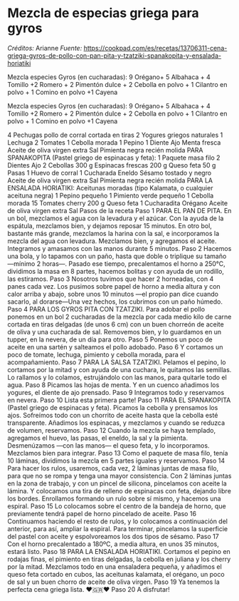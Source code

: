 # Mezcla de especias griega para gyros

*Créditos:* Arianne
*Fuente:* https://cookpad.com/es/recetas/13706311-cena-griega-gyros-de-pollo-con-pan-pita-y-tzatziki-spanakopita-y-ensalada-horiatiki

Mezcla especies Gyros (en cucharadas): 9 Orégano+ 5 Albahaca + 4 Tomillo +2 Romero + 2 Pimentón dulce + 2 Cebolla en polvo + 1 Cilantro en polvo + 1 Comino en polvo +1 Cayena


Mezcla especies Gyros (en cucharadas): 9 Orégano+ 5 Albahaca + 4 Tomillo +2 Romero + 2 Pimentón dulce + 2 Cebolla en polvo + 1 Cilantro en polvo + 1 Comino en polvo +1 Cayena

4 Pechugas pollo de corral cortada en tiras
2 Yogures griegos naturales
1 Lechuga
2 Tomates
1 Cebolla morada
1 Pepino
1 Diente Ajo
Menta fresca
Aceite de oliva virgen extra
Sal
Pimienta negra recién molida
PARA SPANAKOPITA (Pastel griego de espinacas y feta):
1 Paquete masa filo
2 Dientes Ajo
2 Cebollas
300 g Espinacas frescas
200 g Queso feta
50 g Pasas
1 Huevo de corral
1 Cucharada Eneldo
Sésamo tostado y negro
Aceite de oliva virgen extra
Sal
Pimienta negra recién molida
PARA LA ENSALADA HORIATIKI:
Aceitunas moradas (tipo Kalamata, o cualquier aceituna negra)
1 Pepino pequeño
1 Pimiento verde pequeño
1 Cebolla morada
15 Tomates cherry
200 g Queso feta
1 Cucharadita Orégano
Aceite de oliva virgen extra
Sal
Pasos de la receta
Paso 1
PARA EL PAN DE PITA. En un bol, mezclamos el agua con la levadura y el azúcar. Con la ayuda de la espátula, mezclamos bien, y dejamos reposar 15 minutos. En otro bol, bastante más grande, mezclamos la harina con la sal, e incorporamos la mezcla del agua con levadura. Mezclamos bien, y agregamos el aceite. Integramos y amasamos con las manos durante 5 minutos.
Paso 2
Hacemos una bola, y lo tapamos con un paño, hasta que doble o triplique su tamaño —mínimo 2 horas—. Pasado ese tiempo, precalentamos el horno a 250°C, dividimos la masa en 8 partes, hacemos bolitas y con ayuda de un rodillo, las estiramos.
Paso 3
Nosotros tuvimos que hacer 2 horneadas, con 4 panes cada vez. Los pusimos sobre papel de horno a media altura y con calor arriba y abajo, sobre unos 10 minutos —el propio pan dice cuando sacarlo, al dorarse—Una vez hechos, los cubrimos con un paño húmedo.
Paso 4
PARA LOS GYROS PITA CON TZATZIKI. Para adobar el pollo ponemos en un bol 2 cucharadas de la mezcla por cada medio kilo de carne cortada en tiras delgadas (de unos 6 cm) con un buen chorreón de aceite de oliva y una cucharada de sal. Removemos bien, y lo guardamos en un tupper, en la nevera, de un día para otro.
     Paso 5
Ponemos un poco de aceite en una sartén y salteamos el pollo adobado.
Paso 6
Y cortamos un poco de tomate, lechuga, pimiento y cebolla morada, para el acompañamiento.
Paso 7
PARA LA SALSA TZATZIKI. Pelamos el pepino, lo cortamos por la mitad y con ayuda de una cuchara, le quitamos las semillas. Lo rallamos y lo colamos, estrujándolo con las manos, para quitarle todo el agua.
Paso 8
Picamos las hojas de menta. Y en un cuenco añadimos los yogures, el diente de ajo prensado.
Paso 9
Integramos todo y reservamos en nevera.
Paso 10
Lista esta primera parte!
Paso 11
PARA EL SPANAKOPITA (Pastel griego de espinacas y feta). Picamos la cebolla y prensamos los ajos. Sofreímos todo con un chorrito de aceite hasta que la cebolla esté transparente. Añadimos los espinacas, y mezclamos y cuando se reduzca de volumen, reservamos.
Paso 12
Cuando la mezcla se haya templado, agregamos el huevo, las pasas, el eneldo, la sal y la pimienta. Desmenúzamos —con las manos— el queso feta, y lo incorporamos. Mezclamos bien para integrar.
Paso 13
Como el paquete de masa filo, tenía 10 láminas, dividimos la mezcla en 5 partes iguales y reservamos.
Paso 14
Para hacer los rulos, usaremos, cada vez, 2 láminas juntas de masa filo, para que no se rompa y tenga una mayor consistencia. Con 2 láminas juntas en la zona de trabajo, y con un pincel de silicona, pincelamos con aceite la lámina. Y colocamos una tira de relleno de espinacas con feta, dejando libre los bordes. Enrollamos formando un rulo sobre sí mismo, y hacemos una espiral.
Paso 15
Lo colocamos sobre el centro de la bandeja de horno, que previamente tendrá papel de horno pincelado de aceite.
Paso 16
Continuamos haciendo el resto de rulos, y lo colocamos a continuación del anterior, para así, ampliar la espiral. Para terminar, pincelamos la superficie del pastel con aceite y espolvoreamos los dos tipos de sésamo.
Paso 17
Con el horno precalentado a 180ºC, a media altura, en unos 35 minutos, estará listo.
Paso 18
PARA LA ENSALADA HORIATIKI. Cortamos el pepino en rodajas finas, el pimiento en tiras delgadas, la cebolla en juliana
y los cherry por la mitad. Mezclamos todo en una ensaladera pequeña, y añadimos el queso feta cortado en cubos, las aceitunas kalamata, el orégano, un poco de sal y un buen chorro de aceite de oliva virgen.
Paso 19
Ya tenemos la perfecta cena griega lista. ❤️🇬🇷❤️
Paso 20
A disfrutar!
